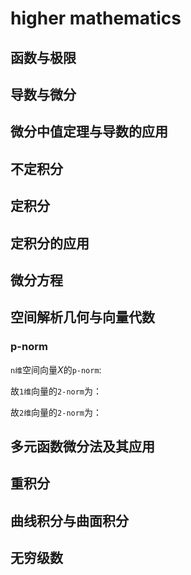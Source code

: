 # higher mathematics


<script type="text/x-mathjax-config">
    MathJax.Hub.Config({
        extensions: ["tex2jax.js"],
        jax: ["input/TeX","output/HTML-CSS"],
        tex2jax: {inlineMath: [["$","$"],["\\(","\\)"]]}
    });
</script>
<script src="http://258i.com/static/bower_components/MathJax/MathJax.js"></script>


## 函数与极限

## 导数与微分

## 微分中值定理与导数的应用

## 不定积分

## 定积分

## 定积分的应用

## 微分方程



## 空间解析几何与向量代数

### p-norm

`n维`空间向量$X$的`p-norm`: 
<script type="math/tex; mode=display">
\parallel X\parallel_p=(\sum_{i=1}^n\mid x_i\mid^p)^{1/p}
</script>

故`1维`向量的`2-norm`为：
<script type="math/tex; mode=display">
\parallel X\parallel_2=(\sum_{i=1}^1\mid x_i\mid^2)^{1/2}
= \sqrt{{x_1}^2} = \mid{x_1}\mid
</script>

故`2维`向量的`2-norm`为：
<script type="math/tex; mode=display">
\parallel X\parallel_2=(\sum_{i=1}^2\mid x_i\mid^2)^{1/2}
= \sqrt{{x_1}^2 + {x_2}^2}
</script>



## 多元函数微分法及其应用

## 重积分

## 曲线积分与曲面积分

## 无穷级数



